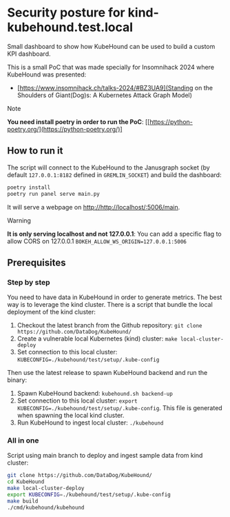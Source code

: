 # Security posture for kind-kubehound.test.local

Small dashboard to show how KubeHound can be used to build a custom KPI dashboard.

This is a small PoC that was made specially for Insomnihack 2024 where KubeHound was presented:
* [https://www.insomnihack.ch/talks-2024/#BZ3UA9](Standing on the Shoulders of Giant(Dog)s: A Kubernetes Attack Graph Model)

> [!NOTE] 
> **You need install poetry in order to run the PoC**: [[https://python-poetry.org/](https://python-poetry.org/)]


## How to run it

The script will connect to the KubeHound to the Janusgraph socket (by default `127.0.0.1:8182` defined in `GREMLIN_SOCKET`) and build the dashboard:

```bash
poetry install
poetry run panel serve main.py
```

It will serve a webpage on [http://http://localhost/:5006/main](http://http://localhost/:5006/main).

> [!WARNING]  
> **It is only serving localhost and not 127.0.0.1**: You can add a specific flag to allow CORS on 127.0.0.1 `BOKEH_ALLOW_WS_ORIGIN=127.0.0.1:5006`

## Prerequisites

### Step by step

You need to have data in KubeHound in order to generate metrics. The best way is to leverage the kind cluster. There is a script that bundle the local deployment of the kind cluster:

1. Checkout the latest branch from the Github repository: `git clone https://github.com/DataDog/KubeHound/`
2. Create a vulnerable local Kubernetes (kind) cluster: `make local-cluster-deploy`
3. Set connection to this local cluster: `KUBECONFIG=./kubehound/test/setup/.kube-config`

Then use the latest release to spawn KubeHound backend and run the binary:

1. Spawn KubeHound backend: `kubehound.sh backend-up`
2. Set connection to this local cluster: `export KUBECONFIG=./kubehound/test/setup/.kube-config`. This file is generated when spawning the local kind cluster.
2. Run KubeHound to ingest local cluster: `./kubehound`

### All in one

Script using main branch to deploy and ingest sample data from kind cluster:

```bash
git clone https://github.com/DataDog/KubeHound/
cd KubeHound
make local-cluster-deploy
export KUBECONFIG=./kubehound/test/setup/.kube-config
make build
./cmd/kubehound/kubehound
```
